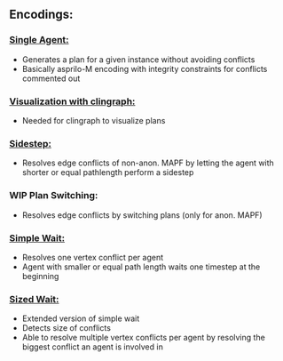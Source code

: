 ## Encodings:
### [Single Agent:](../encoding/single_agent.lp)
- Generates a plan for a given instance without avoiding conflicts
- Basically asprilo-M encoding with integrity constraints for conflicts commented out
### [Visualization with clingraph:](../main/encoding/viz.lp)
- Needed for clingraph to visualize plans
### [Sidestep:](../encoding/edge.lp)
- Resolves edge conflicts of non-anon. MAPF by letting the agent with shorter or equal pathlength perform a sidestep
### WIP Plan Switching:
- Resolves edge conflicts by switching plans (only for anon. MAPF)
### [Simple Wait:](../encoding/simple_wait.lp)
- Resolves one vertex conflict per agent
- Agent with smaller or equal path length waits one timestep at the beginning
### [Sized Wait:](../encoding/sized_wait.lp)
- Extended version of simple wait
- Detects size of conflicts
- Able to resolve multiple vertex conflicts per agent by resolving the biggest conflict an agent is involved in
